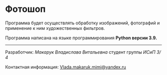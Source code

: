 # Фотошоп
Программа будет осуществлять обработку изображений, фотографий и применение к ним художественных фильтров.

Программа написана на языке программирования **Python версии 3.9.**
*****
Разработчик: *Макарук Владислава Витальевна* студент группы *ИСиП 3/ 4*

Контактная информация: Vlada.makaruk.mimi@yandex.ru
